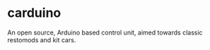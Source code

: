 # carduino
An open source, Arduino based control unit, aimed towards classic restomods and kit cars.
